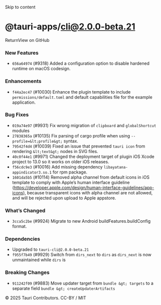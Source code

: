 Skip to content
# @tauri-apps/cli@2.0.0-beta.21
ReturnView on GitHub
### New Features
  * `656a64974` (#9318) Added a configuration option to disable hardened runtime on macOS codesign.


### Enhancements
  * `f44a2ec47` (#10030) Enhance the plugin template to include `permissions/default.toml` and default capabilities file for the example application.


### Bug Fixes
  * `019a74e97` (#9931) Fix wrong migration of `clipboard` and `globalShortcut` modules
  * `27838365a` (#10135) Fix parsing of cargo profile when using `--profile=&lt;profile&gt;` syntax.
  * `79542f4d4` (#10039) Fixed an issue that prevented `tauri icon` from rendering `&lt;text&gt;` nodes in SVG files.
  * `40c0f44e1` (#9971) Changed the deployment target of plugin iOS Xcode project to 13.0 so it works on older iOS releases.
  * `f56cdc9e3` (#10016) Add missing dependency `libayatana-appindicator3.so.1` for rpm package.
  * `1601da5b5` (#10114) Removed alpha channel from default icons in iOS template to comply with Apple’s human interface guideline (https://developer.apple.com/design/human-interface-guidelines/app-icons), because transparent icons with alpha channel are not allowed, and will be rejected upon upload to Apple appstore.


### What’s Changed
  * `3cca5c2be` (#9924) Migrate to new Android buildFeatures.buildConfig format.


### Dependencies
  * Upgraded to `tauri-cli@2.0.0-beta.21`
  * `f955f7b49` (#9929) Switch from `dirs_next` to `dirs` as `dirs_next` is now unmaintained while `dirs` is


### Breaking Changes
  * `911242f09` (#9883) Move updater target from `bundle &gt; targets` to a separate field `bundle &gt; createUpdaterArtifacts`


© 2025 Tauri Contributors. CC-BY / MIT
